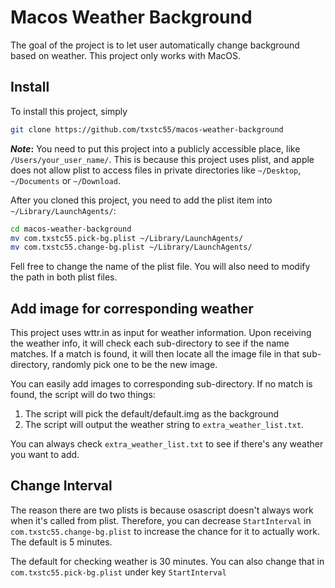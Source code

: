 # Macos Weather Background

The goal of the project is to let user automatically change background based on weather. This project only works with MacOS.

## Install
To install this project, simply

```bash
git clone https://github.com/txstc55/macos-weather-background
```

**_Note_:** You need to put this project into a publicly accessible place, like `/Users/your_user_name/`. This is because this project uses plist, and apple does not allow plist to access files in private directories like `~/Desktop`, `~/Documents` or `~/Download`.

After you cloned this project, you need to add the plist item into `~/Library/LaunchAgents/`:

```bash
cd macos-weather-background
mv com.txstc55.pick-bg.plist ~/Library/LaunchAgents/
mv com.txstc55.change-bg.plist ~/Library/LaunchAgents/
```

Fell free to change the name of the plist file. You will also need to modify the path in both plist files.

## Add image for corresponding weather

This project uses wttr.in as input for weather information. Upon receiving the weather info, it will check each sub-directory to see if the name matches. If a match is found, it will then locate all the image file in that sub-directory, randomly pick one to be the new image.

You can easily add images to corresponding sub-directory. If no match is found, the script will do two things:

1. The script will pick the default/default.img as the background
2. The script will output the weather string to `extra_weather_list.txt`.

You can always check `extra_weather_list.txt` to see if there's any weather you want to add.

## Change Interval
The reason there are two plists is because osascript doesn't always work when it's called from plist. Therefore, you can decrease `StartInterval` in `com.txstc55.change-bg.plist` to increase the chance for it to actually work. The default is 5 minutes.

The default for checking weather is 30 minutes. You can also change that in `com.txstc55.pick-bg.plist` under key `StartInterval`
